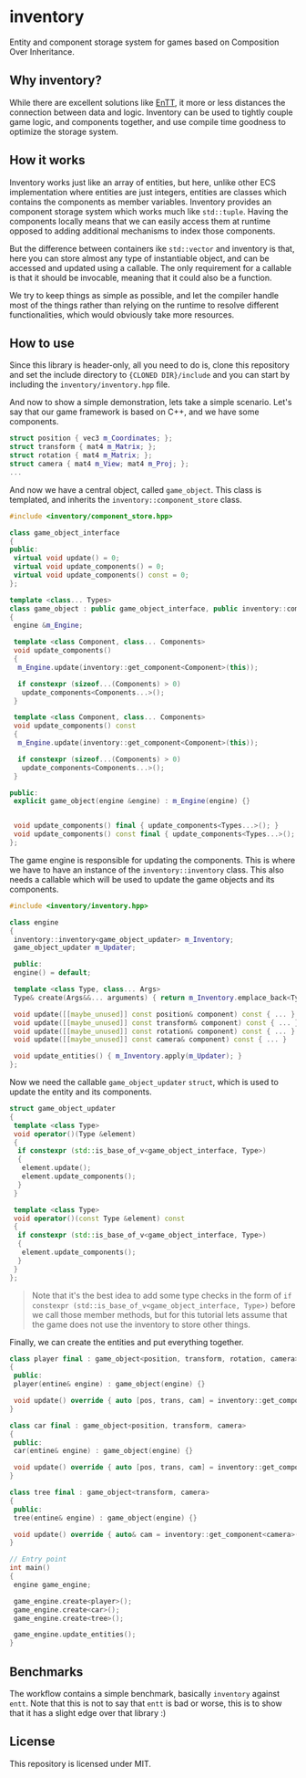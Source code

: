 # inventory

Entity and component storage system for games based on Composition Over Inheritance.

## Why inventory?

While there are excellent solutions like [EnTT](https://github.com/skypjack/entt),
it more or less distances the connection between data and logic. Inventory can be
used to tightly couple game logic, and components together, and use compile time
goodness to optimize the storage system.

## How it works

Inventory works just like an array of entities, but here, unlike other ECS implementation
where entities are just integers, entities are classes which contains the components as
member variables. Inventory provides an component storage system which works much like
`std::tuple`. Having the components locally means that we can easily access them at runtime
opposed to adding additional mechanisms to index those components.

But the difference between containers ike `std::vector` and inventory is that, here you can
store almost any type of instantiable object, and can be accessed and updated using a callable.
The only requirement for a callable is that it should be invocable, meaning that it could also be
a function.

We try to keep things as simple as possible, and let the compiler handle most of the things rather
than relying on the runtime to resolve different functionalities, which would obviously take more
resources.

## How to use

Since this library is header-only, all you need to do is, clone this repository and set the include
directory to `{CLONED DIR}/include` and you can start by including the `inventory/inventory.hpp`
file.

And now to show a simple demonstration, lets take a simple scenario. Let's say that our game framework
is based on C++, and we have some components.

```cpp
struct position { vec3 m_Coordinates; };
struct transform { mat4 m_Matrix; };
struct rotation { mat4 m_Matrix; };
struct camera { mat4 m_View; mat4 m_Proj; };
...
```

And now we have a central object, called `game_object`. This class is templated, and inherits the
`inventory::component_store` class.

```cpp
#include <inventory/component_store.hpp>

class game_object_interface
{
public:
 virtual void update() = 0;
 virtual void update_components() = 0;
 virtual void update_components() const = 0;
};

template <class... Types>
class game_object : public game_object_interface, public inventory::component_store<Types...>
{
 engine &m_Engine;

 template <class Component, class... Components>
 void update_components()
 {
  m_Engine.update(inventory::get_component<Component>(this));

  if constexpr (sizeof...(Components) > 0)
   update_components<Components...>();
 }

 template <class Component, class... Components>
 void update_components() const
 {
  m_Engine.update(inventory::get_component<Component>(this));

  if constexpr (sizeof...(Components) > 0)
   update_components<Components...>();
 }

public:
 explicit game_object(engine &engine) : m_Engine(engine) {}


 void update_components() final { update_components<Types...>(); }
 void update_components() const final { update_components<Types...>(); }
};
```

The game engine is responsible for updating the components. This is where we have to have an instance
of the `inventory::inventory` class. This also needs a callable which will be used to update the game
objects and its components.

```cpp
#include <inventory/inventory.hpp>

class engine
{
 inventory::inventory<game_object_updater> m_Inventory;
 game_object_updater m_Updater;

 public:
 engine() = default;

 template <class Type, class... Args>
 Type& create(Args&&... arguments) { return m_Inventory.emplace_back<Type>(*this, std::forward<Args>(arguments)...); }

 void update([[maybe_unused]] const position& component) const { ... }
 void update([[maybe_unused]] const transform& component) const { ... }
 void update([[maybe_unused]] const rotation& component) const { ... }
 void update([[maybe_unused]] const camera& component) const { ... }

 void update_entities() { m_Inventory.apply(m_Updater); }
};
```

Now we need the callable `game_object_updater` `struct`, which is used to update the entity and its
components.

```cpp
struct game_object_updater
{
 template <class Type>
 void operator()(Type &element)
 {
  if constexpr (std::is_base_of_v<game_object_interface, Type>)
  {
   element.update();
   element.update_components();
  }
 }

 template <class Type>
 void operator()(const Type &element) const
 {
  if constexpr (std::is_base_of_v<game_object_interface, Type>)
  {
   element.update_components();
  }
 }
};
```

> Note that it's the best idea to add some type checks in the form of
> `if constexpr (std::is_base_of_v<game_object_interface, Type>)` before we call those member methods,
> but for this tutorial lets assume that the game does not use the inventory to store other things.

Finally, we can create the entities and put everything together.

```cpp
class player final : game_object<position, transform, rotation, camera>
{
 public:
 player(entine& engine) : game_object(engine) {}

 void update() override { auto [pos, trans, cam] = inventory::get_components<position, transform, camera>(this); }
}

class car final : game_object<position, transform, camera>
{
 public:
 car(entine& engine) : game_object(engine) {}

 void update() override { auto [pos, trans, cam] = inventory::get_components<position, transform, camera>(this); }
}

class tree final : game_object<transform, camera>
{
 public:
 tree(entine& engine) : game_object(engine) {}

 void update() override { auto& cam = inventory::get_component<camera>(this); }
}

// Entry point
int main()
{
 engine game_engine;

 game_engine.create<player>();
 game_engine.create<car>();
 game_engine.create<tree>();

 game_engine.update_entities();
}
```

## Benchmarks

The workflow contains a simple benchmark, basically `inventory` against `entt`. Note that this is not to say that
`entt` is bad or worse, this is to show that it has a slight edge over that library :)

## License

This repository is licensed under MIT.
